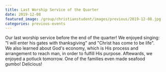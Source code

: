 ```yaml
---
title: Last Worship Service of the Quarter    
date: 2019-12-08
featured_image: /group/christianstudent/images/previous/2019-12-08.jpg
categories: previous-events
---
```

Our last worship service before the end of the quarter! We enjoyed singing: "I will enter his gates with thanksgiving" and "Christ has come to be life". We also learned about God's economy, which is His process and arrangement to reach man, in order to fulfill His purpose. 
Aftewards, we enjoyed a potluck tomorrow. One of the families even made seafood gumbo! Delicious! 